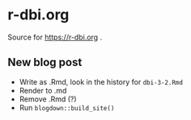 # r-dbi.org

<!-- badges: start -->
<!-- badges: end -->

Source for https://r-dbi.org .

## New blog post

- Write as .Rmd, look in the history for `dbi-3-2.Rmd`
- Render to .md
- Remove .Rmd (?)
- Run `blogdown::build_site()`

